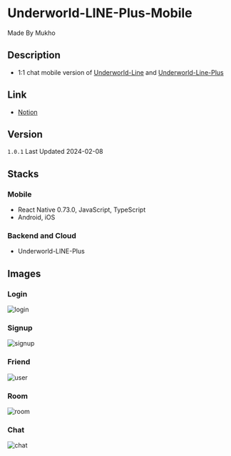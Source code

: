 # Underworld-LINE-Plus-Mobile

Made By Mukho

## Description

- 1:1 chat mobile version of [Underworld-Line](https://github.com/mukhoplus/Underworld-Line) and [Underworld-Line-Plus](https://github.com/mukhoplus/Underworld-LINE-Plus)

## Link

- [Notion](https://boom-dead-1ee.notion.site/Underworld-LINE-Plus-Mobile-c5e69e87e3b749d0a24c48d66eaaa8a0)

## Version

`1.0.1` Last Updated 2024-02-08

## Stacks

### Mobile

- React Native 0.73.0, JavaScript, TypeScript
- Android, iOS

### Backend and Cloud

- Underworld-LINE-Plus

## Images

### Login

![login](https://github.com/mukhoplus/mukhoplus/assets/67003627/82774e2d-bb44-4b67-8ffd-246cc004111d)

### Signup

![signup](https://github.com/mukhoplus/mukhoplus/assets/67003627/244e000a-5ea1-4e13-9321-0f3fc8e38cca)

### Friend

![user](https://github.com/mukhoplus/mukhoplus/assets/67003627/c1c8eae0-a305-440e-a5a4-a1834d1fb441)

### Room

![room](https://github.com/mukhoplus/mukhoplus/assets/67003627/b9a39239-f950-44c9-a301-1bdf0d00d1b8)

### Chat

![chat](https://github.com/mukhoplus/mukhoplus/assets/67003627/4c535036-f204-4884-9763-0c3d4ae20116)
